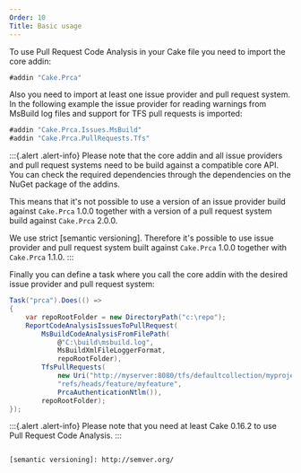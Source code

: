 ```yaml
---
Order: 10
Title: Basic usage
---
```

To use Pull Request Code Analysis in your Cake file you need to import the core addin:

```csharp
#addin "Cake.Prca"
```

Also you need to import at least one issue provider and pull request system.
In the following example the issue provider for reading warnings from MsBuild log files
and support for TFS pull requests is imported:

```csharp
#addin "Cake.Prca.Issues.MsBuild"
#addin "Cake.Prca.PullRequests.Tfs"
```

:::{.alert .alert-info}
Please note that the core addin and all issue providers and pull request systems need to be build
against a compatible core API.
You can check the required dependencies through the dependencies on the NuGet package of the addins.

This means that it's not possible to use a version of an issue provider build against `Cake.Prca` 1.0.0
together with a version of a pull request system build against `Cake.Prca` 2.0.0.

We use strict [semantic versioning].
Therefore it's possible to use issue provider and pull request system built against `Cake.Prca` 1.0.0
together with `Cake.Prca` 1.1.0.
:::

Finally you can define a task where you call the core addin with the desired issue provider and pull request system:

```csharp
Task("prca").Does(() =>
{
    var repoRootFolder = new DirectoryPath("c:\repo");
    ReportCodeAnalysisIssuesToPullRequest(
        MsBuildCodeAnalysisFromFilePath(
            @"C:\build\msbuild.log",
            MsBuildXmlFileLoggerFormat,
            repoRootFolder),
        TfsPullRequests(
            new Uri("http://myserver:8080/tfs/defaultcollection/myproject/_git/myrepository"),
            "refs/heads/feature/myfeature",
            PrcaAuthenticationNtlm()),
        repoRootFolder);
});
```

:::{.alert .alert-info}
Please note that you need at least Cake 0.16.2 to use Pull Request Code Analysis.
:::
```

[semantic versioning]: http://semver.org/